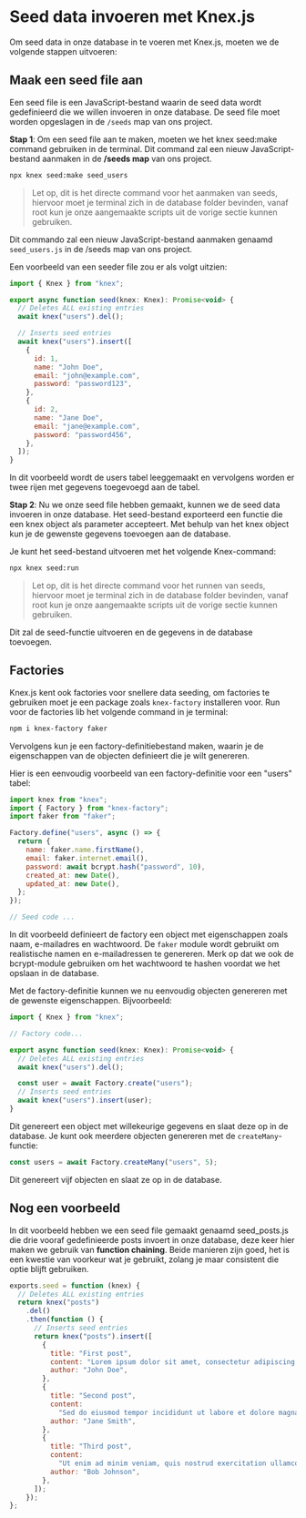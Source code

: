 # Seed data invoeren met Knex.js

Om seed data in onze database in te voeren met Knex.js, moeten we de volgende stappen uitvoeren:

## Maak een seed file aan

Een seed file is een JavaScript-bestand waarin de seed data wordt gedefinieerd die we willen invoeren in onze database. De seed file moet worden opgeslagen in de `/seeds` map van ons project.

**Stap 1**: Om een seed file aan te maken, moeten we het knex seed:make command gebruiken in de terminal. Dit command zal een nieuw JavaScript-bestand aanmaken in de **/seeds map** van ons project.

```sh
npx knex seed:make seed_users

```

> Let op, dit is het directe command voor het aanmaken van seeds, hiervoor moet je terminal zich in de database folder bevinden, vanaf root kun je onze aangemaakte scripts uit de vorige sectie kunnen gebruiken.

Dit commando zal een nieuw JavaScript-bestand aanmaken genaamd `seed_users.js` in de /seeds map van ons project.

Een voorbeeld van een seeder file zou er als volgt uitzien:

```javascript
import { Knex } from "knex";

export async function seed(knex: Knex): Promise<void> {
  // Deletes ALL existing entries
  await knex("users").del();

  // Inserts seed entries
  await knex("users").insert([
    {
      id: 1,
      name: "John Doe",
      email: "john@example.com",
      password: "password123",
    },
    {
      id: 2,
      name: "Jane Doe",
      email: "jane@example.com",
      password: "password456",
    },
  ]);
}
```

In dit voorbeeld wordt de users tabel leeggemaakt en vervolgens worden er twee rijen met gegevens toegevoegd aan de tabel.

**Stap 2**: Nu we onze seed file hebben gemaakt, kunnen we de seed data invoeren in onze database. Het seed-bestand exporteerd een functie die een knex object als parameter accepteert. Met behulp van het knex object kun je de gewenste gegevens toevoegen aan de database.

Je kunt het seed-bestand uitvoeren met het volgende Knex-command:

```sh
npx knex seed:run
```

> Let op, dit is het directe command voor het runnen van seeds, hiervoor moet je terminal zich in de database folder bevinden, vanaf root kun je onze aangemaakte scripts uit de vorige sectie kunnen gebruiken.

Dit zal de seed-functie uitvoeren en de gegevens in de database toevoegen.

## Factories

Knex.js kent ook factories voor snellere data seeding, om factories te gebruiken moet je een package zoals `knex-factory` installeren voor. Run voor de factories lib het volgende command in je terminal:

```sh
npm i knex-factory faker
```

Vervolgens kun je een factory-definitiebestand maken, waarin je de eigenschappen van de objecten definieert die je wilt genereren.

Hier is een eenvoudig voorbeeld van een factory-definitie voor een "users" tabel:

```javascript
import knex from "knex";
import { Factory } from "knex-factory";
import faker from "faker";

Factory.define("users", async () => {
  return {
    name: faker.name.firstName(),
    email: faker.internet.email(),
    password: await bcrypt.hash("password", 10),
    created_at: new Date(),
    updated_at: new Date(),
  };
});

// Seed code ...
```

In dit voorbeeld definieert de factory een object met eigenschappen zoals naam, e-mailadres en wachtwoord. De `faker` module wordt gebruikt om realistische namen en e-mailadressen te genereren. Merk op dat we ook de bcrypt-module gebruiken om het wachtwoord te hashen voordat we het opslaan in de database.

Met de factory-definitie kunnen we nu eenvoudig objecten genereren met de gewenste eigenschappen. Bijvoorbeeld:

```javascript
import { Knex } from "knex";

// Factory code...

export async function seed(knex: Knex): Promise<void> {
  // Deletes ALL existing entries
  await knex("users").del();

  const user = await Factory.create("users");
  // Inserts seed entries
  await knex("users").insert(user);
}
```

Dit genereert een object met willekeurige gegevens en slaat deze op in de database. Je kunt ook meerdere objecten genereren met de `createMany`-functie:

```javascript
const users = await Factory.createMany("users", 5);
```

Dit genereert vijf objecten en slaat ze op in de database.

## Nog een voorbeeld

In dit voorbeeld hebben we een seed file gemaakt genaamd seed_posts.js die drie vooraf gedefinieerde posts invoert in onze database, deze keer hier maken we gebruik van **function chaining**. Beide manieren zijn goed, het is een kwestie van voorkeur wat je gebruikt, zolang je maar consistent die optie blijft gebruiken.

```javascript
exports.seed = function (knex) {
  // Deletes ALL existing entries
  return knex("posts")
    .del()
    .then(function () {
      // Inserts seed entries
      return knex("posts").insert([
        {
          title: "First post",
          content: "Lorem ipsum dolor sit amet, consectetur adipiscing elit.",
          author: "John Doe",
        },
        {
          title: "Second post",
          content:
            "Sed do eiusmod tempor incididunt ut labore et dolore magna aliqua.",
          author: "Jane Smith",
        },
        {
          title: "Third post",
          content:
            "Ut enim ad minim veniam, quis nostrud exercitation ullamco laboris nisi ut aliquip ex ea commodo consequat.",
          author: "Bob Johnson",
        },
      ]);
    });
};
```
